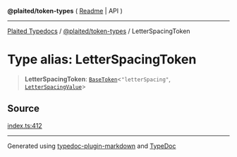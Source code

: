 **@plaited/token-types** ( [Readme](../README.md) \| API )

***

[Plaited Typedocs](../../../modules.md) / [@plaited/token-types](../modules.md) / LetterSpacingToken

# Type alias: LetterSpacingToken

> **LetterSpacingToken**: [`BaseToken`](BaseToken.md)\<`"letterSpacing"`, [`LetterSpacingValue`](LetterSpacingValue.md)\>

## Source

[index.ts:412](https://github.com/plaited/plaited/blob/0d4801d/libs/token-types/src/index.ts#L412)

***

Generated using [typedoc-plugin-markdown](https://www.npmjs.com/package/typedoc-plugin-markdown) and [TypeDoc](https://typedoc.org/)
